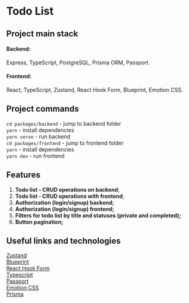 # Todo List

## Project main stack

#### Backend:

Express, TypeScript, PostgreSQL, Prisma ORM, Passport. </br>

#### Frontend:

React, TypeScript, Zustand, React Hook Form, Blueprint, Emotion CSS.

## Project commands

`cd packages/backend` - jump to backend folder <br />
`yarn` - install dependencies <br />
`yarn serve` - run backend <br />
`cd packages/frontend` - jump to frontend folder <br />
`yarn` - install dependencies <br />
`yarn dev` - run frontend <br />

## Features

1. **Todo list - CRUD operations on backend**;
2. **Todo list - CRUD operations with frontend**;
3. **Authorization (login/signup) backend;**
4. **Authorization (login/signup) frontend;**
5. **Filters for todo list by title and statuses (private and completed);**
6. **Button pagination;**

## Useful links and technologies

[Zustand](https://docs.pmnd.rs/zustand/getting-started/introduction) <br />
[Blueprint](https://blueprintjs.com/docs/#blueprint/getting-started) <br />
[React Hook Form](https://www.react-hook-form.com/get-started) <br />
[Typescript](https://www.typescriptlang.org/docs/handbook/typescript-in-5-minutes.html)  <br /> 
[Passport](http://www.passportjs.org/) <br />
[Emotion CSS](https://emotion.sh/docs/introduction) <br />
[Prisma](https://www.prisma.io/docs/orm/overview/introduction) <br />
